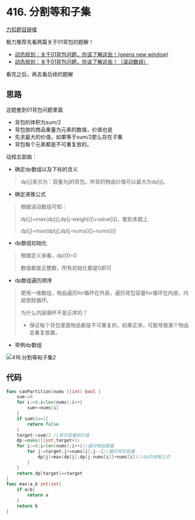 # 416. 分割等和子集

[力扣题目链接](https://leetcode-cn.com/problems/partition-equal-subset-sum/)

极力推荐先看两篇关于01背包的题解！

- [动态规划：关于01背包问题，你该了解这些！(opens new window)](https://programmercarl.com/背包理论基础01背包-1.html)
- [动态规划：关于01背包问题，你该了解这些！（滚动数组）](https://programmercarl.com/背包理论基础01背包-2.html)

看完之后，再去看后续的题解

## 思路

这题套到01背包问题里面

* 背包的体积为sum/2
* 背包放的商品重量为元素的数值，价值也是
* 先求最大的价值，如果等于sum/2那么存在子集
* 背包每个元素都是不可重复放的。

动规五部曲：

* 确定dp数组以及下标的含义

> dp[j]表示为：容量为j的背包，所背的物品价值可以最大为dp[j]。

* 确定递推公式

> 根据滚动数组可知：
>
> dp[j]=max(dp[j],dp[j-weigh[i]]+value[i])，套到本题上
>
> dp[j]=max(dp[j],dp[j-nums[i]]+nums[i])

* dp数组初始化

> 根据定义来看，dp[0]=0
>
> 数值都是正整数，所有初始化都是0即可

* dp数组遍历顺序

> 使用一维数组，物品遍历for循环在外层，遍历背包容量for循环在内层，内层倒叙循环。
>
> 为什么内层循环不是正序的？
>
> * 保证每个背包里面物品都是不可重复的，如果正序，可能导致某个物品会重复放置。

* 举例dp数组

![416.分割等和子集2](https://cdn.jsdelivr.net/gh/baici1/image-host/newimg/20211002131054.png)

## 代码

```go
func canPartition(nums []int) bool {
    sum:=0
    for i:=0;i<len(nums);i++{
        sum+=nums[i]
    }
    if sum%2==1{
        return false
    }
    target:=sum/2 //背包容量和价值
    dp:=make([]int,target+1)
    for i:=0;i<len(nums);i++{//遍历物品数量
        for j:=target;j>=nums[i];j--{//遍历背包容量
            dp[j]=max(dp[j],dp[j-nums[i]]+nums[i])//dp的递推公式
        }
    }
    return dp[target]==target
}
func max(a,b int)int{
    if a>b{
        return a
    }
    return b
}
```

